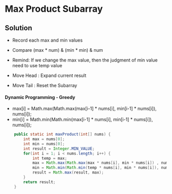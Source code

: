 # Max Product Subarray

## Solution 
- Record each max and min values
- Compare (max * num) & (min * min) & num
- Remind: If we change the max value, then the judgment of min value need to use temp value 

- Move Head : Expand current result
- Move Tail : Reset the Subarray

#### Dynamic Programming - Greedy
- max[i] = Math.max(Math.max(max[i-1] * nums[i], min[i-1] * nums[i]), nums[i]);
- min[i] = Math.min(Math.min(max[i-1] * nums[i], min[i-1] * nums[i]), nums[i]);


```java
    public static int maxProduct(int[] nums) {
        int max = nums[0];
        int min = nums[0];
        int result = Integer.MIN_VALUE;
        for(int i = 1; i < nums.length; i++) {
            int temp = max;
            max = Math.max(Math.max(max * nums[i], min * nums[i]) , nums[i]);
            min = Math.min(Math.min(temp * nums[i], min * nums[i]), nums[i]);
            result = Math.max(result, max);
        }
        return result;
    }
```